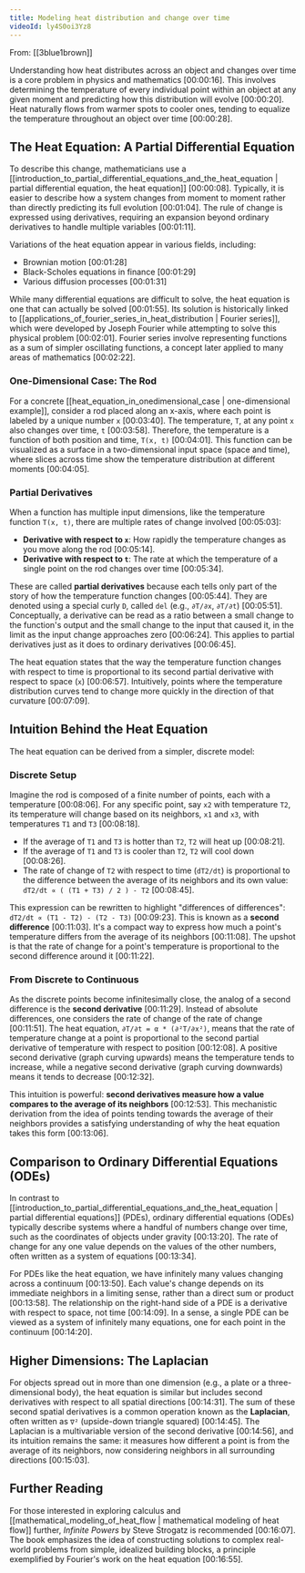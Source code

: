 ```yaml
---
title: Modeling heat distribution and change over time
videoId: ly4S0oi3Yz8
---
```


From: [[3blue1brown]] <br/> 

Understanding how heat distributes across an object and changes over time is a core problem in physics and mathematics <a class="yt-timestamp" data-t="00:00:16">[00:00:16]</a>. This involves determining the temperature of every individual point within an object at any given moment and predicting how this distribution will evolve <a class="yt-timestamp" data-t="00:00:20">[00:00:20]</a>. Heat naturally flows from warmer spots to cooler ones, tending to equalize the temperature throughout an object over time <a class="yt-timestamp" data-t="00:00:28">[00:00:28]</a>.

## The Heat Equation: A Partial Differential Equation

To describe this change, mathematicians use a [[introduction_to_partial_differential_equations_and_the_heat_equation | partial differential equation, the heat equation]] <a class="yt-timestamp" data-t="00:00:08">[00:00:08]</a>. Typically, it is easier to describe how a system changes from moment to moment rather than directly predicting its full evolution <a class="yt-timestamp" data-t="00:01:04">[00:01:04]</a>. The rule of change is expressed using derivatives, requiring an expansion beyond ordinary derivatives to handle multiple variables <a class="yt-timestamp" data-t="00:01:11">[00:01:11]</a>.

Variations of the heat equation appear in various fields, including:
*   Brownian motion <a class="yt-timestamp" data-t="00:01:28">[00:01:28]</a>
*   Black-Scholes equations in finance <a class="yt-timestamp" data-t="00:01:29">[00:01:29]</a>
*   Various diffusion processes <a class="yt-timestamp" data-t="00:01:31">[00:01:31]</a>

While many differential equations are difficult to solve, the heat equation is one that can actually be solved <a class="yt-timestamp" data-t="00:01:55">[00:01:55]</a>. Its solution is historically linked to [[applications_of_fourier_series_in_heat_distribution | Fourier series]], which were developed by Joseph Fourier while attempting to solve this physical problem <a class="yt-timestamp" data-t="00:02:01">[00:02:01]</a>. Fourier series involve representing functions as a sum of simpler oscillating functions, a concept later applied to many areas of mathematics <a class="yt-timestamp" data-t="00:02:22">[00:02:22]</a>.

### One-Dimensional Case: The Rod

For a concrete [[heat_equation_in_onedimensional_case | one-dimensional example]], consider a rod placed along an x-axis, where each point is labeled by a unique number `x` <a class="yt-timestamp" data-t="00:03:40">[00:03:40]</a>. The temperature, `T`, at any point `x` also changes over time, `t` <a class="yt-timestamp" data-t="00:03:58">[00:03:58]</a>. Therefore, the temperature is a function of both position and time, `T(x, t)` <a class="yt-timestamp" data-t="00:04:01">[00:04:01]</a>. This function can be visualized as a surface in a two-dimensional input space (space and time), where slices across time show the temperature distribution at different moments <a class="yt-timestamp" data-t="00:04:05">[00:04:05]</a>.

### Partial Derivatives

When a function has multiple input dimensions, like the temperature function `T(x, t)`, there are multiple rates of change involved <a class="yt-timestamp" data-t="00:05:03">[00:05:03]</a>:
*   **Derivative with respect to `x`**: How rapidly the temperature changes as you move along the rod <a class="yt-timestamp" data-t="00:05:14">[00:05:14]</a>.
*   **Derivative with respect to `t`**: The rate at which the temperature of a single point on the rod changes over time <a class="yt-timestamp" data-t="00:05:34">[00:05:34]</a>.

These are called **partial derivatives** because each tells only part of the story of how the temperature function changes <a class="yt-timestamp" data-t="00:05:44">[00:05:44]</a>. They are denoted using a special curly `D`, called `del` (e.g., `∂T/∂x`, `∂T/∂t`) <a class="yt-timestamp" data-t="00:05:51">[00:05:51]</a>. Conceptually, a derivative can be read as a ratio between a small change to the function's output and the small change to the input that caused it, in the limit as the input change approaches zero <a class="yt-timestamp" data-t="00:06:24">[00:06:24]</a>. This applies to partial derivatives just as it does to ordinary derivatives <a class="yt-timestamp" data-t="00:06:45">[00:06:45]</a>.

The heat equation states that the way the temperature function changes with respect to time is proportional to its second partial derivative with respect to space (`x`) <a class="yt-timestamp" data-t="00:06:57">[00:06:57]</a>. Intuitively, points where the temperature distribution curves tend to change more quickly in the direction of that curvature <a class="yt-timestamp" data-t="00:07:09">[00:07:09]</a>.

## Intuition Behind the Heat Equation

The heat equation can be derived from a simpler, discrete model:

### Discrete Setup
Imagine the rod is composed of a finite number of points, each with a temperature <a class="yt-timestamp" data-t="00:08:06">[00:08:06]</a>. For any specific point, say `x2` with temperature `T2`, its temperature will change based on its neighbors, `x1` and `x3`, with temperatures `T1` and `T3` <a class="yt-timestamp" data-t="00:08:18">[00:08:18]</a>.

*   If the average of `T1` and `T3` is hotter than `T2`, `T2` will heat up <a class="yt-timestamp" data-t="00:08:21">[00:08:21]</a>.
*   If the average of `T1` and `T3` is cooler than `T2`, `T2` will cool down <a class="yt-timestamp" data-t="00:08:26">[00:08:26]</a>.
*   The rate of change of `T2` with respect to time (`dT2/dt`) is proportional to the difference between the average of its neighbors and its own value: `dT2/dt ∝ ( (T1 + T3) / 2 ) - T2` <a class="yt-timestamp" data-t="00:08:45">[00:08:45]</a>.

This expression can be rewritten to highlight "differences of differences": `dT2/dt ∝ (T1 - T2) - (T2 - T3)` <a class="yt-timestamp" data-t="00:09:23">[00:09:23]</a>. This is known as a **second difference** <a class="yt-timestamp" data-t="00:11:03">[00:11:03]</a>. It's a compact way to express how much a point's temperature differs from the average of its neighbors <a class="yt-timestamp" data-t="00:11:08">[00:11:08]</a>. The upshot is that the rate of change for a point's temperature is proportional to the second difference around it <a class="yt-timestamp" data-t="00:11:22">[00:11:22]</a>.

### From Discrete to Continuous

As the discrete points become infinitesimally close, the analog of a second difference is the **second derivative** <a class="yt-timestamp" data-t="00:11:29">[00:11:29]</a>. Instead of absolute differences, one considers the rate of change of the rate of change <a class="yt-timestamp" data-t="00:11:51">[00:11:51]</a>. The heat equation, `∂T/∂t = α * (∂²T/∂x²)`, means that the rate of temperature change at a point is proportional to the second partial derivative of temperature with respect to position <a class="yt-timestamp" data-t="00:12:08">[00:12:08]</a>. A positive second derivative (graph curving upwards) means the temperature tends to increase, while a negative second derivative (graph curving downwards) means it tends to decrease <a class="yt-timestamp" data-t="00:12:32">[00:12:32]</a>.

This intuition is powerful: **second derivatives measure how a value compares to the average of its neighbors** <a class="yt-timestamp" data-t="00:12:53">[00:12:53]</a>. This mechanistic derivation from the idea of points tending towards the average of their neighbors provides a satisfying understanding of why the heat equation takes this form <a class="yt-timestamp" data-t="00:13:06">[00:13:06]</a>.

## Comparison to Ordinary Differential Equations (ODEs)

In contrast to [[introduction_to_partial_differential_equations_and_the_heat_equation | partial differential equations]] (PDEs), ordinary differential equations (ODEs) typically describe systems where a handful of numbers change over time, such as the coordinates of objects under gravity <a class="yt-timestamp" data-t="00:13:20">[00:13:20]</a>. The rate of change for any one value depends on the values of the other numbers, often written as a system of equations <a class="yt-timestamp" data-t="00:13:34">[00:13:34]</a>.

For PDEs like the heat equation, we have infinitely many values changing across a continuum <a class="yt-timestamp" data-t="00:13:50">[00:13:50]</a>. Each value's change depends on its immediate neighbors in a limiting sense, rather than a direct sum or product <a class="yt-timestamp" data-t="00:13:58">[00:13:58]</a>. The relationship on the right-hand side of a PDE is a derivative with respect to space, not time <a class="yt-timestamp" data-t="00:14:09">[00:14:09]</a>. In a sense, a single PDE can be viewed as a system of infinitely many equations, one for each point in the continuum <a class="yt-timestamp" data-t="00:14:20">[00:14:20]</a>.

## Higher Dimensions: The Laplacian

For objects spread out in more than one dimension (e.g., a plate or a three-dimensional body), the heat equation is similar but includes second derivatives with respect to all spatial directions <a class="yt-timestamp" data-t="00:14:31">[00:14:31]</a>. The sum of these second spatial derivatives is a common operation known as the **Laplacian**, often written as `∇²` (upside-down triangle squared) <a class="yt-timestamp" data-t="00:14:45">[00:14:45]</a>. The Laplacian is a multivariable version of the second derivative <a class="yt-timestamp" data-t="00:14:56">[00:14:56]</a>, and its intuition remains the same: it measures how different a point is from the average of its neighbors, now considering neighbors in all surrounding directions <a class="yt-timestamp" data-t="00:15:03">[00:15:03]</a>.

## Further Reading

For those interested in exploring calculus and [[mathematical_modeling_of_heat_flow | mathematical modeling of heat flow]] further, *Infinite Powers* by Steve Strogatz is recommended <a class="yt-timestamp" data-t="00:16:07">[00:16:07]</a>. The book emphasizes the idea of constructing solutions to complex real-world problems from simple, idealized building blocks, a principle exemplified by Fourier's work on the heat equation <a class="yt-timestamp" data-t="00:16:55">[00:16:55]</a>.